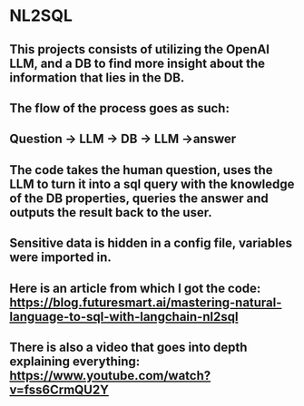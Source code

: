 # NL2SQL

## This projects consists of utilizing the OpenAI LLM, and a DB to find more insight about the information that lies in the DB.
## The flow of the process goes as such:
## Question -> LLM -> DB -> LLM ->answer
## The code takes the human question, uses the LLM to turn it into a sql query with the knowledge of the DB properties, queries the answer and outputs the result back to the user.
## Sensitive data is hidden in a config file, variables were imported in.

## Here is an article from which I got the code: https://blog.futuresmart.ai/mastering-natural-language-to-sql-with-langchain-nl2sql
## There is also a video that goes into depth explaining everything: https://www.youtube.com/watch?v=fss6CrmQU2Y
